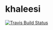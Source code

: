 # khaleesi

[![Travis Build Status](https://travis-ci.org/Valodim/khaleesi.svg?branch=master)](https://travis-ci.org/Valodim/khaleesi)

